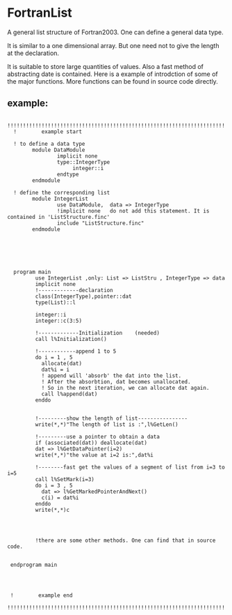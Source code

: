 # FortranList

A general list structure of Fortran2003. One can define a general data type.

It is similar to a one dimensional array. But one need not to give the length at the declaration.

It is suitable to store large quantities of values. Also a fast method of abstracting date is contained. Here is a example of introdction of some of the major functions. More functions can be found in source code directly.

## example:


      !!!!!!!!!!!!!!!!!!!!!!!!!!!!!!!!!!!!!!!!!!!!!!!!!!!!!!!!!!!!!!!!!!!!!!!!!!!!!!!!!!!!!!!!!
      !        example start

      ! to define a data type
            module DataModule
                    implicit none
                    type::IntegerType
                         integer::i
                    endtype
            endmodule

      ! define the corresponding list
            module IntegerList
                    use DataModule,  data => IntegerType
                    !implicit none   do not add this statement. It is contained in 'ListStructure.finc'
                    include "ListStructure.finc"
            endmodule






      program main
             use IntegerList ,only: List => ListStru , IntegerType => data
             implicit none
             !-------------declaration
             class(IntegerType),pointer::dat
             type(List)::l

             integer::i
             integer::c(3:5)

             !-------------Initialization    (needed)
             call l%Initialization()

             !------------append 1 to 5
             do i = 1 , 5
               allocate(dat)
               dat%i = i
               ! append will 'absorb' the dat into the list.
               ! After the absorbtion, dat becomes unallocated.
               ! So in the next iteration, we can allocate dat again.
               call l%append(dat)
             enddo


             !---------show the length of list----------------
             write(*,*)"The length of list is :",l%GetLen()

             !---------use a pointer to obtain a data
             if (associated(dat)) deallocate(dat)
             dat => l%GetDataPointer(i=2)
             write(*,*)"the value at i=2 is:",dat%i

             !--------fast get the values of a segment of list from i=3 to i=5
             call l%SetMark(i=3)
             do i = 3 , 5
               dat => l%GetMarkedPointerAndNext()
               c(i) = dat%i
             enddo
             write(*,*)c




             !there are some other methods. One can find that in source code.


     endprogram main




     !        example end   
     !!!!!!!!!!!!!!!!!!!!!!!!!!!!!!!!!!!!!!!!!!!!!!!!!!!!!!!!!!!!!!!!!!!!!!!!!!!!!!!!!!!!!!!!!
